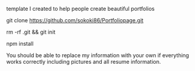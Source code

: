 template I created to help people create beautiful portfolios

git clone https://github.com/sokoki86/Portfoliopage.git

rm -rf .git && git init

npm install 

You should be able to replace my information with your own if everything works correctly including pictures and all resume information.



